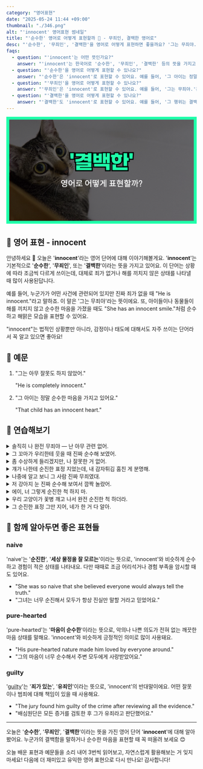 ```yaml
---
category: "영어표현"
date: "2025-05-24 11:44 +09:00"
thumbnail: "./346.png"
alt: "'innocent' 영어표현 썸네일"
title: "'순수한' 영어로 어떻게 표현할까 👼 - 무죄인, 결백한 영어로"
desc: "'순수한', '무죄인', '결백한'을 영어로 어떻게 표현하면 좋을까요? '그는 무죄야.', '그 아이는 정말 순수한 마음을 가지고 있어요.' 등을 영어로 표현하는 법을 배워봅시다. 다양한 예문을 통해서 연습하고 본인의 표현으로 만들어 보세요."
faqs:
  - question: "'innocent'는 어떤 뜻인가요?"
    answer: "'innocent'는 한국어로 '순수한', '무죄인', '결백한' 등의 뜻을 가지고 있어요. 죄가 없거나 해를 끼치지 않은 상태를 나타낼 때 주로 사용해요."
  - question: "'순수한'을 영어로 어떻게 표현할 수 있나요?"
    answer: "'순수한'은 'innocent'로 표현할 수 있어요. 예를 들어, '그 아이는 정말 순수한 마음을 가지고 있어요.'는 'That child has an innocent heart.'라고 말해요."
  - question: "'무죄인'을 영어로 어떻게 표현할 수 있나요?"
    answer: "'무죄인'은 'innocent'로 표현할 수 있어요. 예를 들어, '그는 무죄야.'는 'He is innocent.'라고 말해요."
  - question: "'결백한'을 영어로 어떻게 표현할 수 있나요?"
    answer: "'결백한'도 'innocent'로 표현할 수 있어요. 예를 들어, '그 행위는 결백하다고 인정받았어요.'는 'The act was proven innocent.'라고 해요."
---
```


!['innocent' 영어표현 썸네일](./346.png)

## 🌟 영어 표현 - innocent

안녕하세요 👋 오늘은 '**innocent**'라는 영어 단어에 대해 이야기해볼게요. '**innocent**'는 기본적으로 '**순수한**', '**무죄인**', 또는 '**결백한**'이라는 뜻을 가지고 있어요. 이 단어는 상황에 따라 조금씩 다르게 쓰이는데, 대체로 죄가 없거나 해를 끼치지 않은 상태를 나타낼 때 많이 사용된답니다.

<script async src="https://pagead2.googlesyndication.com/pagead/js/adsbygoogle.js?client=ca-pub-1465612013356152"
     crossorigin="anonymous"></script>
<!-- engple-horizontal-ad -->

<ins class="adsbygoogle"
     style="display:block"
     data-ad-client="ca-pub-1465612013356152"
     data-ad-slot="2106896038"
     data-ad-format="auto"
     data-full-width-responsive="true"></ins>

<script>
     (adsbygoogle = window.adsbygoogle || []).push({});
</script>

예를 들어, 누군가가 어떤 사건에 관련되어 있지만 진짜 죄가 없을 때 "He is innocent."라고 말하죠. 이 말은 '그는 무죄야'라는 뜻이에요. 또, 아이들이나 동물들이 해를 끼치지 않고 순수한 마음을 가졌을 때도 "She has an innocent smile."처럼 순수하고 해맑은 모습을 표현할 수 있어요.

"innocent"는 법적인 상황뿐만 아니라, 감정이나 태도에 대해서도 자주 쓰이는 단어라서 꼭 알고 있으면 좋아요!

## 📖 예문

1. "그는 아무 잘못도 하지 않았어."

   "He is completely innocent."

2. "그 아이는 정말 순수한 마음을 가지고 있어요."

   "That child has an innocent heart."

## 💬 연습해보기

<details>
<summary>솔직히 나 완전 무죄야 — 난 아무 관련 없어.</summary>
<span><a href="blog/in-english/336.honestly/">Honestly</a>, I swear I'm innocent — I had nothing to do with it.</span>
</details>

<details>
<summary>그 꼬마가 우리한테 웃을 때 진짜 순수해 보였어.</summary>
<span>The little kid looked so innocent when he smiled at us.</span>
</details>

<details>
<summary>좀 수상하게 들리겠지만, 나 잘못한 거 없어.</summary>
<span>I know it sounds suspicious, but I'm completely innocent here.</span>
</details>

<details>
<summary>걔가 나한테 순진한 표정 지었는데, 내 감자튀김 훔친 게 분명해.</summary>
<span>He gave me this innocent look, but I’m pretty sure he took my fries.</span>
</details>

<details>
<summary>나중에 알고 보니 그 사람 진짜 무죄였대.</summary>
<span>They found out later that the guy was actually innocent.</span>
</details>

<details>
<summary>저 강아지 눈 진짜 순수해 보여서 깜짝 놀랐어.</summary>
<span>That puppy has the most innocent eyes I've ever seen.</span>
</details>

<details>
<summary>에이, 너 그렇게 순진한 척 하지 마.</summary>
<span>Come on, you’re not as innocent as you pretend to be.</span>
</details>

<details>
<summary>우리 고양이가 꽃병 깨고 나서 완전 순진한 척 하더라.</summary>
<span>Our cat <a href="/blog/in-english/117.try-to/">tried to</a> act all innocent after breaking the vase.</span>
</details>

<details>
<summary>그 순진한 표정 그만 지어, 네가 한 거 다 알아.</summary>
<span>Stop giving me that innocent face; I know you did it.</span>
</details>

## 🤝 함께 알아두면 좋은 표현들

### naive

'naive'는 '**순진한**', '**세상 물정을 잘 모르는**'이라는 뜻으로, 'innocent'와 비슷하게 순수하고 경험이 적은 상태를 나타내요. 다만 때때로 조금 어리석거나 경험 부족을 암시할 때도 있어요.

- "She was so naive that she believed everyone would always tell the truth."
- "그녀는 너무 순진해서 모두가 항상 진실만 말할 거라고 믿었어요."

### pure-hearted

'pure-hearted'는 '**마음이 순수한**'이라는 뜻으로, 악의나 나쁜 의도가 전혀 없는 깨끗한 마음 상태를 말해요. 'innocent'와 비슷하게 긍정적인 의미로 많이 사용돼요.

- "His pure-hearted nature made him loved by everyone around."
- "그의 마음이 너무 순수해서 주변 모두에게 사랑받았어요."

### guilty

'[guilty](/blog/in-english/294.guilty/)'는 '**죄가 있는**', '**유죄인**'이라는 뜻으로, 'innocent'의 반대말이에요. 어떤 잘못이나 범죄에 대해 책임이 있을 때 사용해요.

- "The jury found him guilty of the crime after reviewing all the evidence."
- "배심원단은 모든 증거를 검토한 후 그가 유죄라고 판단했어요."

---

오늘은 '**순수한**', '**무죄인**', '**결백한**'이라는 뜻을 가진 영어 단어 '**innocent**'에 대해 알아봤어요. 누군가의 결백함을 말하거나 순수한 마음을 표현할 때 꼭 떠올려 보세요 😊

오늘 배운 표현과 예문들을 소리 내어 3번씩 읽어보고, 자연스럽게 활용해보는 거 잊지 마세요! 다음에 더 재미있고 유익한 영어 표현으로 다시 만나요! 감사합니다!
